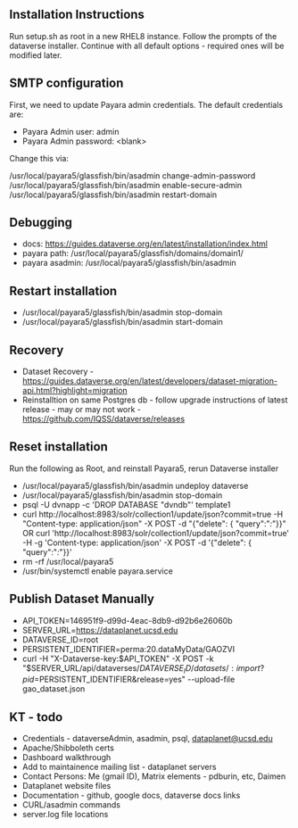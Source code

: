 ## Installation Instructions
Run setup.sh as root in a new RHEL8 instance. Follow the prompts of the dataverse installer. Continue with all default options - required ones will be modified later.

## SMTP configuration
First, we need to update Payara admin credentials. The default credentials are:
- Payara Admin user: admin
- Payara Admin password: \<blank>

Change this via:

/usr/local/payara5/glassfish/bin/asadmin change-admin-password
/usr/local/payara5/glassfish/bin/asadmin enable-secure-admin
/usr/local/payara5/glassfish/bin/asadmin restart-domain

## Debugging
- docs: https://guides.dataverse.org/en/latest/installation/index.html
- payara path: /usr/local/payara5/glassfish/domains/domain1/
- payara asadmin: /usr/local/payara5/glassfish/bin/asadmin

## Restart installation
- /usr/local/payara5/glassfish/bin/asadmin stop-domain
- /usr/local/payara5/glassfish/bin/asadmin start-domain

## Recovery
- Dataset Recovery - https://guides.dataverse.org/en/latest/developers/dataset-migration-api.html?highlight=migration
- Reinstalltion on same Postgres db - follow upgrade instructions of latest release - may or may not work - https://github.com/IQSS/dataverse/releases

## Reset installation
Run the following as Root, and reinstall Payara5, rerun Dataverse installer
- /usr/local/payara5/glassfish/bin/asadmin undeploy dataverse
- /usr/local/payara5/glassfish/bin/asadmin stop-domain
- psql -U dvnapp -c 'DROP DATABASE "dvndb"' template1
- curl http://localhost:8983/solr/collection1/update/json?commit=true -H "Content-type: application/json" -X POST -d "{\"delete\": { \"query\":\"*:*\"}}" OR curl 'http://localhost:8983/solr/collection1/update/json?commit=true' -H -g 'Content-type: application/json' -X POST -d '{"delete": { "query":"*:*"}}'
- rm -rf /usr/local/payara5
- /usr/bin/systemctl enable payara.service

## Publish Dataset Manually
- API_TOKEN=146951f9-d99d-4eac-8db9-d92b6e26060b
- SERVER_URL=https://dataplanet.ucsd.edu
- DATAVERSE_ID=root
- PERSISTENT_IDENTIFIER=perma:20.dataMyData/GAOZVI
- curl -H "X-Dataverse-key:$API_TOKEN" -X POST -k "$SERVER_URL/api/dataverses/$DATAVERSE_ID/datasets/:import?pid=$PERSISTENT_IDENTIFIER&release=yes" --upload-file gao_dataset.json

## KT - todo
- Credentials - dataverseAdmin, asadmin, psql, dataplanet@ucsd.edu
- Apache/Shibboleth certs
- Dashboard walkthrough
- Add to maintainence mailing list - dataplanet servers
- Contact Persons: Me (gmail ID), Matrix elements - pdburin, etc, Daimen
- Dataplanet website files
- Documentation - github, google docs, dataverse docs links
- CURL/asadmin commands
- server.log file locations